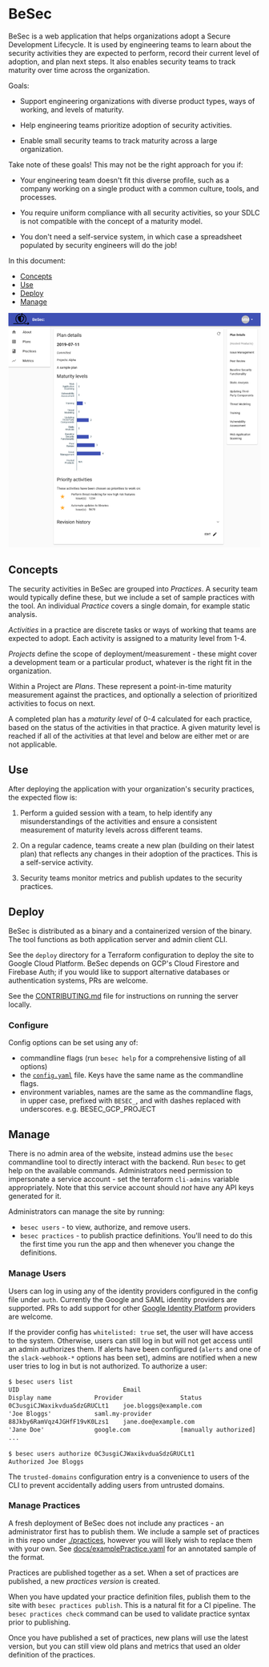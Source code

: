 # BeSec

BeSec is a web application that helps organizations adopt a Secure Development
Lifecycle. It is used by engineering teams to learn about the security
activities they are expected to perform, record their current level of adoption,
and plan next steps. It also enables security teams to track maturity over time
across the organization.

Goals:

-   Support engineering organizations with diverse product types, ways of
    working, and levels of maturity.

-   Help engineering teams prioritize adoption of security activities.

-   Enable small security teams to track maturity across a large organization.

Take note of these goals! This may not be the right approach for you if:

-   Your engineering team doesn't fit this diverse profile, such as a company
    working on a single product with a common culture, tools, and processes.

-   You require uniform compliance with all security activities, so your SDLC is
    not compatible with the concept of a maturity model.

-   You don't need a self-service system, in which case a spreadsheet populated by
    security engineers will do the job!

In this document:

-   [Concepts](#concepts)
-   [Use](#use)
-   [Deploy](#deploy)
-   [Manage](#manage)

![A screenshot of a BeSec plan](./docs/screenshot.png)

## Concepts

The security activities in BeSec are grouped into _Practices_. A security team
would typically define these, but we include a set of sample practices with the
tool. An individual _Practice_ covers a single domain, for example static
analysis.

_Activities_ in a practice are discrete tasks or ways of working that teams are
expected to adopt. Each activity is assigned to a maturity level from 1-4.

_Projects_ define the scope of deployment/measurement -
these might cover a development team or a particular product, whatever is the
right fit in the organization.

Within a Project are _Plans_. These represent a
point-in-time maturity measurement against the practices, and optionally a
selection of prioritized activities to focus on next.

A completed plan has a _maturity level_ of 0-4 calculated for each practice,
based on the status of the activities in that practice. A given maturity level
is reached if all of the activities at that level and below are either met or
are not applicable.

## Use

After deploying the application with your organization's security practices, the expected flow is:

1. Perform a guided session with a team, to help identify any misunderstandings
   of the activities and ensure a consistent measurement of maturity levels across
   different teams.

2. On a regular cadence, teams create a new plan (building on their latest
   plan) that reflects any changes in their adoption of the practices. This is a
   self-service activity.

3. Security teams monitor metrics and publish updates to the security
   practices.

## Deploy

BeSec is distributed as a binary and a containerized version of the binary. The
tool functions as both application server and admin client CLI.

See the `deploy` directory for a Terraform configuration to deploy the site to
Google Cloud Platform. BeSec depends on GCP's Cloud Firestore and Firebase
Auth; if you would like to support alternative databases or authentication
systems, PRs are welcome.

See the [CONTRIBUTING.md](./CONTRIBUTING.md) file for instructions on running
the server locally.

### Configure

Config options can be set using any of:

-   commandline flags (run `besec help` for a comprehensive listing of all options)
-   the [`config.yaml`](./config.yaml) file. Keys have the same name as the commandline flags.
-   environment variables, names are the same as the commandline flags, in upper case,
    prefixed with `BESEC_`, and with dashes replaced with underscores. e.g. BESEC_GCP_PROJECT

## Manage

There is no admin area of the website, instead admins use the `besec`
commandline tool to directly interact with the backend. Run `besec` to get help
on the available commands.
Administrators need permission to impersonate a service account - set the
terraform `cli-admins` variable appropriately. Note that this service account
should _not_ have any API keys generated for it.

Administrators can manage the site by running:

-   `besec users` - to view, authorize, and remove users.
-   `besec practices` - to publish practice definitions.
    You'll need to do this the first time you run the app and then whenever you change the definitions.

### Manage Users

Users can log in using any of the identity providers configured in the config
file under `auth`. Currently the Google and SAML identity providers are
supported. PRs to add support for other [Google Identity
Platform](https://cloud.google.com/identity-platform/docs/concepts-authentication)
providers are welcome.

If the provider config has `whitelisted: true` set, the user will have access
to the system. Otherwise, users can still log in but will not get access until
an admin authorizes them. If alerts have been configured (`alerts` and one of
the `slack-webhook-*` options has been set), admins are notified when a new
user tries to log in but is not authorized. To authorize a user:

```
$ besec users list
UID                             Email                                   Display name            Provider                Status
0C3usgiCJWaxikvduaSdzGRUCLt1    joe.bloggs@example.com                  'Joe Bloggs'            saml.my-provider
88Jkby6RamVqz4JGHfF19vK0Lzs1    jane.doe@example.com                    'Jane Doe'              google.com              [manually authorized]
...

$ besec users authorize 0C3usgiCJWaxikvduaSdzGRUCLt1
Authorized Joe Bloggs
```

The `trusted-domains` configuration entry is a convenience to users of the CLI
to prevent accidentally adding users from untrusted domains.

### Manage Practices

A fresh deployment of BeSec does not include any practices - an administrator
first has to publish them. We include a sample set of practices in this repo
under [./practices](./practices), however you will likely wish to replace them
with your own. See [docs/examplePractice.yaml](./docs/examplePractice.yaml) for an
annotated sample of the format.

Practices are published together as a set. When a set of practices are
published, a new _practices version_ is created.

When you have updated your practice definition files, publish them to the site
with `besec practices publish`. This is a natural fit for a CI pipeline. The
`besec practices check` command can be used to validate practice syntax prior
to publishing.

Once you have published a set of practices, new plans will use the latest
version, but you can still view old plans and metrics that used an older
definition of the practices.

